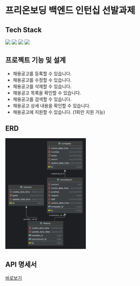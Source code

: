# 프리온보딩 백엔드 인턴십 선발과제

## Tech Stack

<div> 
  <img src="https://img.shields.io/badge/java-007396?style=for-the-badge&logo=java&logoColor=white"> 
  <img src="https://img.shields.io/badge/springboot-6DB33F?style=for-the-badge&logo=springboot&logoColor=white">
  <img src="https://img.shields.io/badge/mysql-4479A1?style=for-the-badge&logo=mysql&logoColor=white"> 
  <img src="https://img.shields.io/badge/git-F05032?style=for-the-badge&logo=git&logoColor=white">
</div>

## 프로젝트 기능 및 설계

- 채용공고를 등록할 수 있습니다.
- 채용공고를 수정할 수 있습니다.
- 채용공고를 삭제할 수 있습니다.
- 채용공고 목록을 확인할 수 있습니다.
- 채용공고를 검색할 수 있습니다.
- 채용공고 상세 내용을 확인할 수 있습니다.
- 채용공고에 지원할 수 있습니다. (1회만 지원 가능)

## ERD

<img src="doc/img/erd.png" width="50%" height="50%">

## API 명세서

[바로보기](doc/API.md)
